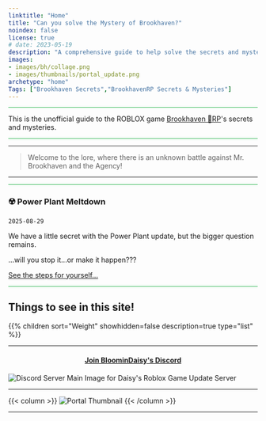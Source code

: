 ```yaml
---
linktitle: "Home"
title: "Can you solve the Mystery of Brookhaven?"
noindex: false
license: true
# date: 2023-05-19
description: "A comprehensive guide to help solve the secrets and mysteries of Brookhaven RP. A walkthrough of quests, a casebook with notes and details."
images: 
- images/bh/collage.png
- images/thumbnails/portal_update.png
archetype: "home"
Tags: ["Brookhaven Secrets","BrookhavenRP Secrets & Mysteries"]
---
```


<hr style="background-color: #28b44c" size=8>


This is the unofficial guide to the ROBLOX game <a href="https://www.roblox.com/games/4924922222/Brookhaven-RP" ref="noopener">Brookhaven 🏡RP</a>'s secrets and mysteries.


<hr style="background-color: #28b44c" size=8>

---

> Welcome to the lore, where there is an unknown battle against Mr. Brookhaven and the Agency!


---

<hr style="background-color: #28b44c" size=8>

### ☢️ Power Plant Meltdown 

`2025-08-29`

We have a little secret with the Power Plant update, but the bigger question remains.

...will you stop it...or make it happen???

[See the steps for yourself...](lore/quests/meltdown/)

<hr style="background-color: #28b44c" size=8>

## Things to see in this site!


<div class="expand-content" style="display: block;">
{{% children sort="Weight" showhidden=false description=true type="list" %}}
</div>

---

#### <center> [Join BloominDaisy's Discord](https://discord.gg/fxhXWgxcHV)</center>
![Discord Server Main Image for Daisy's Roblox Game Update Server](/images/hawk1.png)

---

{{< column >}}
![Portal Thumbnail](/images/thumbnails/portal_update.png)
{{< /column >}}

---

